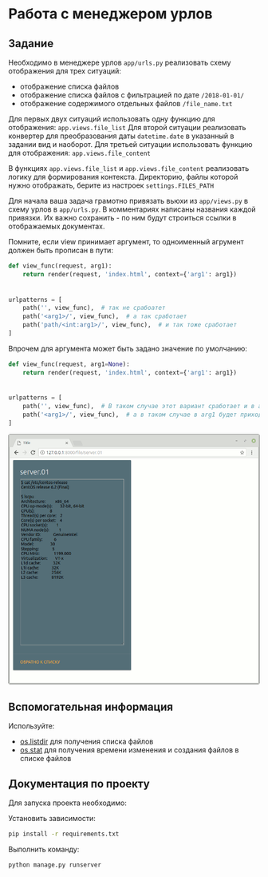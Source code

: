 

# Работа с менеджером урлов

## Задание

Необходимо в менеджере урлов `app/urls.py`
реализовать схему отображения для трех ситуаций:

* отображение списка файлов
* отображение списка файлов с фильтрацией по дате `/2018-01-01/`
* отображение содержимого отдельных файлов `/file_name.txt`

Для первых двух ситуаций использовать одну функцию для отображения: `app.views.file_list`
Для второй ситуации реализовать конвертер для преобразования даты
`datetime.date` в указанный в задании вид и наоборот.
Для третьей ситуации использовать функцию для отображения: `app.views.file_content`

В функциях `app.views.file_list` и `app.views.file_content`
реализовать логику для формирования контекста.
Директорию, файлы которой нужно отображать, берите из настроек `settings.FILES_PATH`

Для начала ваша задача грамотно привязать вьюхи из `app/views.py`
в схему урлов в `app/urls.py`.
В комментариях написаны названия каждой привязки. Их важно сохранить - по ним будут строиться ссылки в отображаемых документах.

Помните, если view принимает аргумент, то одноименный агрумент должен быть прописан в пути:

```python
def view_func(request, arg1):
    return render(request, 'index.html', context={'arg1': arg1})


urlpatterns = [
    path('', view_func),  # так не срабоатет
    path('<arg1>/', view_func),  # а так сработает
    path('path/<int:arg1>/', view_func),  # и так тоже сработает
]
```

Впрочем для аргумента может быть задано значение по умолчанию:

```python
def view_func(request, arg1=None):
    return render(request, 'index.html', context={'arg1': arg1})


urlpatterns = [
    path('', view_func),  # В таком случае этот вариант сработает и в arg1 будет None
    path('<arg1>/', view_func),  # а в таком случае в arg1 будет приходить строка указанная в пути
]
```


![Пример результата](./res/result.gif)

## Вспомогательная информация

Используйте:

* [os.listdir](https://docs.python.org/3/library/os.html#os.listdir) для получения списка файлов
* [os.stat](https://docs.python.org/3/library/os.html#os.stat) для получения времени изменения и создания файлов в списке файлов

## Документация по проекту

Для запуска проекта необходимо:

Установить зависимости:

```bash
pip install -r requirements.txt
```

Выполнить команду:

```bash
python manage.py runserver
```
